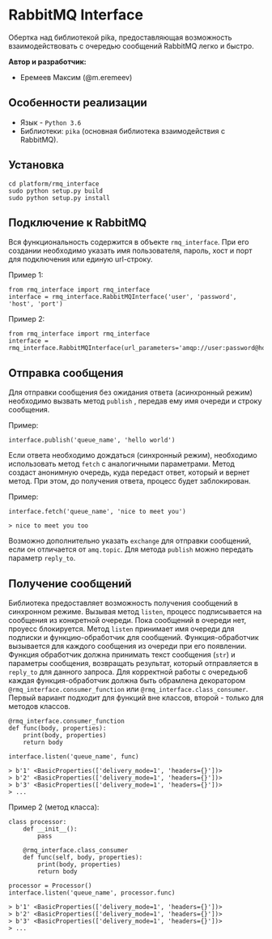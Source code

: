 # RabbitMQ Interface

Обертка над библиотекой pika, предоставляющая возможность взаимодействовать с очередью сообщений RabbitMQ легко и быстро.

**Автор и разработчик:**

- Еремеев Максим (@m.eremeev)

## Особенности реализации

- Язык - ```Python 3.6```
- Библиотеки: ```pika``` (основная библиотека взаимодействия с RabbitMQ).


## Установка

```
cd platform/rmq_interface
sudo python setup.py build
sudo python setup.py install
```

## Подключение к RabbitMQ

Вся функциональность содержится в объекте ```rmq_interface```.  При его создании необходимо указать имя пользователя, пароль, хост и порт для подключения или единую url-строку.

Пример 1:

```
from rmq_interface import rmq_interface
interface = rmq_interface.RabbitMQInterface('user', 'password', 'host', 'port')
```

Пример 2:

```
from rmq_interface import rmq_interface
interface = rmq_interface.RabbitMQInterface(url_parameters='amqp://user:password@host:port')
```

## Отправка сообщения

Для отправки сообщения без ожидания ответа (асинхронный режим) необходимо вызвать метод ```publish``` , передав ему имя очереди и строку сообщения.

Пример:

```
interface.publish('queue_name', 'hello world')
```

Если ответа необходимо дождаться (синхронный режим), необходимо использовать метод ```fetch```  с аналогичными параметрами. Метод создаст анонимную очередь, куда передаст ответ, который и вернет метод. При этом, до получения ответа, процесс будет заблокирован.

Пример:

```
interface.fetch('queue_name', 'nice to meet you')

> nice to meet you too
```

Возможно дополнительно указать  ```exchange``` для отправки сообщений, если он отличается от ```amq.topic```. Для метода ```publish``` можно передать параметр ```reply_to```.

## Получение сообщений

Библиотека предоставляет возможность получения сообщений в синхронном режиме. Вызывая метод  ```listen```, процесс подписывается на сообщения из конкретной очереди. Пока сообщений в очереди нет, проуесс блокируется. 
Метод ```listen``` принимает имя очереди для подписки и функцию-обработчик для сообщений. Функция-обработчик вызывается для каждого сообщения из очереди при его появлении. Функция обработчик должна принимать текст сообщения (```str```) и параметры сообщения, возвращать результат, который отправляется в ```reply_to``` для данного запроса. Для корректной работы с очередью6 каждая функция-обработчик должна быть обрамлена декоратором ```@rmq_interface.consumer_function```  или  ```@rmq_interface.class_consumer```. Первый вариант подходит для функций вне классов, второй - только для методов классов.

```
@rmq_interface.consumer_function
def func(body, properties):
    print(body, properties)
    return body

interface.listen('queue_name', func)

> b'1' <BasicProperties(['delivery_mode=1', 'headers={}'])>
> b'2' <BasicProperties(['delivery_mode=1', 'headers={}'])>
> b'3' <BasicProperties(['delivery_mode=1', 'headers={}'])>
> ...
```

Пример 2 (метод класса): 

```
class processor:
    def __init__():
        pass
    
    @rmq_interface.class_consumer
    def func(self, body, properties):
        print(body, properties)
        return body

processor = Processor()
interface.listen('queue_name', processor.func)

> b'1' <BasicProperties(['delivery_mode=1', 'headers={}'])>
> b'2' <BasicProperties(['delivery_mode=1', 'headers={}'])>
> b'3' <BasicProperties(['delivery_mode=1', 'headers={}'])>
> ...
```
